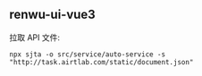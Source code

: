 ## renwu-ui-vue3

拉取 API 文件:
```shell
npx sjta -o src/service/auto-service -s "http://task.airtlab.com/static/document.json"
```